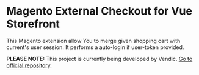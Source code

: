 # Magento External Checkout for Vue Storefront

This Magento extension allow You to merge given shopping cart with current's user session. It performs a auto-login if user-token provided.

**PLEASE NOTE:** This project is currently being developed by Vendic. [Go to official repository](https://github.com/Vendic/magento2-external-checkout).

